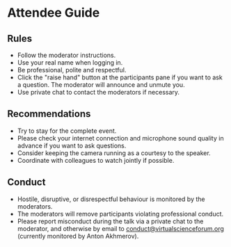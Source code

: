 # Attendee Guide

## Rules

* Follow the moderator instructions.
* Use your real name when logging in.
* Be professional, polite and respectful.
* Click the "raise hand" button at the participants pane if you want to ask a question. The moderator will announce and unmute you.
* Use private chat to contact the moderators if necessary.

## Recommendations

* Try to stay for the complete event.
* Please check your internet connection and microphone sound quality in advance if you want to ask questions.
* Consider keeping the camera running as a courtesy to the speaker.
* Coordinate with colleagues to watch jointly if possible.

## Conduct

* Hostile, disruptive, or disrespectful behaviour is monitored by the moderators.
* The moderators will remove participants violating professional conduct.
* Please report misconduct during the talk via a private chat to the moderator, and otherwise by email to conduct@virtualscienceforum.org (currently monitored by Anton Akhmerov).
